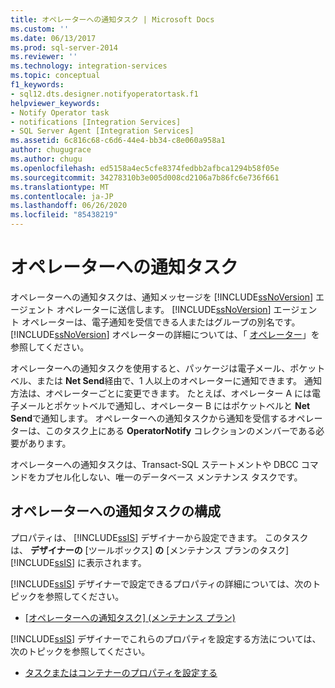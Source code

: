 ```yaml
---
title: オペレーターへの通知タスク | Microsoft Docs
ms.custom: ''
ms.date: 06/13/2017
ms.prod: sql-server-2014
ms.reviewer: ''
ms.technology: integration-services
ms.topic: conceptual
f1_keywords:
- sql12.dts.designer.notifyoperatortask.f1
helpviewer_keywords:
- Notify Operator task
- notifications [Integration Services]
- SQL Server Agent [Integration Services]
ms.assetid: 6c816c68-c6d6-44e4-bb34-c8e060a958a1
author: chugugrace
ms.author: chugu
ms.openlocfilehash: ed5158a4ec5cfe8374fedbb2afbca1294b58f05e
ms.sourcegitcommit: 34278310b3e005d008cd2106a7b86fc6e736f661
ms.translationtype: MT
ms.contentlocale: ja-JP
ms.lasthandoff: 06/26/2020
ms.locfileid: "85438219"
---
```

# <a name="notify-operator-task"></a>オペレーターへの通知タスク
  オペレーターへの通知タスクは、通知メッセージを [!INCLUDE[ssNoVersion](../../includes/ssnoversion-md.md)] エージェント オペレーターに送信します。 [!INCLUDE[ssNoVersion](../../includes/ssnoversion-md.md)] エージェント オペレーターは、電子通知を受信できる人またはグループの別名です。 [!INCLUDE[ssNoVersion](../../includes/ssnoversion-md.md)] オペレーターの詳細については、「 [オペレーター](../../ssms/agent//operators.md)」を参照してください。  
  
 オペレーターへの通知タスクを使用すると、パッケージは電子メール、ポケットベル、または **Net Send**経由で、1 人以上のオペレーターに通知できます。 通知方法は、オペレーターごとに変更できます。 たとえば、オペレーター A には電子メールとポケットベルで通知し、オペレーター B にはポケットベルと **Net Send**で通知します。 オペレーターへの通知タスクから通知を受信するオペレーターは、このタスク上にある **OperatorNotify** コレクションのメンバーである必要があります。  
  
 オペレーターへの通知タスクは、Transact-SQL ステートメントや DBCC コマンドをカプセル化しない、唯一のデータベース メンテナンス タスクです。  
  
## <a name="configuration-of-the-notify-operator-task"></a>オペレーターへの通知タスクの構成  
 プロパティは、 [!INCLUDE[ssIS](../../includes/ssis-md.md)] デザイナーから設定できます。 このタスクは、 **デザイナーの** [ツールボックス] **の** [メンテナンス プランのタスク] [!INCLUDE[ssIS](../../includes/ssis-md.md)] に表示されます。  
  
 [!INCLUDE[ssIS](../../includes/ssis-md.md)] デザイナーで設定できるプロパティの詳細については、次のトピックを参照してください。  
  
-   [[オペレーターへの通知タスク] (メンテナンス プラン)](../../relational-databases/maintenance-plans/notify-operator-task-maintenance-plan.md)  
  
 [!INCLUDE[ssIS](../../includes/ssis-md.md)] デザイナーでこれらのプロパティを設定する方法については、次のトピックを参照してください。  
  
-   [タスクまたはコンテナーのプロパティを設定する](../set-the-properties-of-a-task-or-container.md)  
  
  
